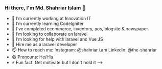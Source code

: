 ### Hi there, I'm Md. Shahriar Islam 👋

- 🔭 I’m currently working at Innovation IT
- 🌱 I’m currently learning CodeIgniter
- 🔭 I've completed ecommerce, inventory, pos, blogsite & newspaper
- 👯 I’m looking to collaborate on laravel
- 🤔 I’m looking for help with laravel and Vue JS
- 💬 Hire me as a laravel developer
- 📫 How to reach me: Instagram: @shahriar.i.am Linkedin: @the-shahriar
- 😄 Pronouns: He/His
- ⚡ Fun fact: Get motivate but I don't hold it
-->
